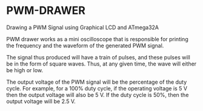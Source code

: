 # PWM-DRAWER
Drawing a PWM Signal using Graphical LCD and ATmega32A

PWM drawer works as a mini oscilloscope that is responsible 
for printing the frequency and the waveform of the generated 
PWM signal.

 The signal thus produced will have a train of pulses, and these pulses will be in the form of square waves. Thus,
 at any given time, the wave will either be high or low.

The output voltage of the PWM signal will be the percentage of the duty cycle. For example, for a 100% duty cycle, if the operating voltage is 5 V then the output voltage will also be 5 V. If the duty cycle is 50%, then the output voltage will be 2.5 V.​
